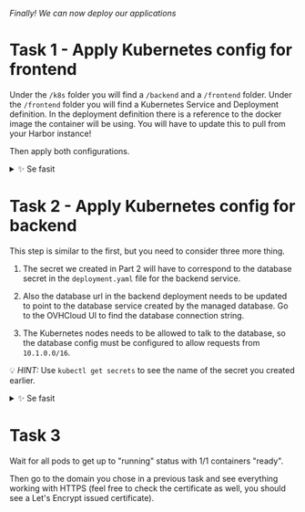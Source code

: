 *Finally! We can now deploy our applications*

# Task 1 - Apply Kubernetes config for frontend

Under the `/k8s` folder you will find a `/backend` and a `/frontend` folder. Under the `/frontend` folder you will find a Kubernetes Service and Deployment definition. In the deployment definition there is a reference to the docker image the container will be using. You will have to update this to pull from your Harbor instance!

Then apply both configurations.

<details>
  <summary>✨ Se fasit</summary>

```bash
kubectl apply -f /frontend 
```

</details>

# Task 2 - Apply Kubernetes config for backend

This step is similar to the first, but you need to consider three more thing. 

1. The secret we created in Part 2 will have to correspond to the database secret in the `deployment.yaml` file for the backend service. 

2. Also the database url in the backend deployment needs to be updated to point to the database service created by the managed database. Go to the OVHCloud UI to find the database connection string.

3. The Kubernetes nodes needs to be allowed to talk to the database, so the database config must be configured to allow requests from `10.1.0.0/16`. 

💡 _HINT:_ Use `kubectl get secrets` to see the name of the secret you created earlier.

<details>
  <summary>✨ Se fasit</summary>

```bash
kubectl apply -f /backend
```

</details>

# Task 3 

Wait for all pods to get up to "running" status with 1/1 containers "ready".

Then go to the domain you chose in a previous task and see everything working with HTTPS (feel free to check the certificate as well, you should see a Let's Encrypt issued certificate).






